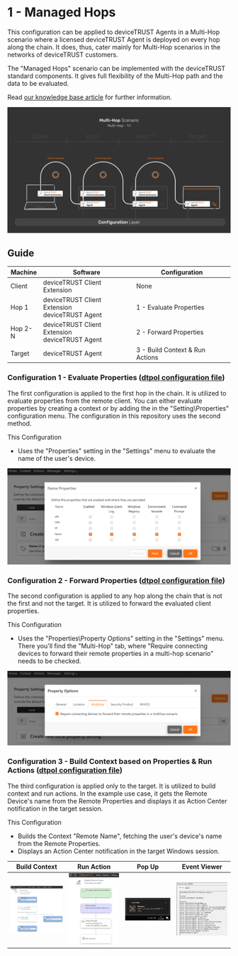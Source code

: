 # 1 - Managed Hops

This configuration can be applied to deviceTRUST Agents in a Multi-Hop scenario where a licensed deviceTRUST Agent is deployed on every hop along the chain. It does, thus, cater mainly for Multi-Hop scenarios in the networks of deviceTRUST customers.

The "Managed Hops" scenario can be implemented with the deviceTRUST standard components. It gives full flexibility of the Multi-Hop path and the data to be evaluated.

Read [our knowledge base article](https://app.hubspot.com/knowledge/7075732/edit/93463466337) for further information.

![1 - Managed Hops](../../_assets/images/multi-hop/1-ManagedHops/01_Architecture.png)

## Guide

| Machine | Software                                            | Configuration                   |
|---------|-----------------------------------------------------|---------------------------------|
| Client  | deviceTRUST Client Extension                        | None                            |
| Hop 1   | deviceTRUST Client Extension <br> deviceTRUST Agent | 1 - Evaluate Properties         |
| Hop 2-N | deviceTRUST Client Extension <br> deviceTRUST Agent | 2 - Forward Properties     |
| Target  | deviceTRUST Agent                                   | 3 - Build Context & Run Actions |

### Configuration 1 - Evaluate Properties ([dtpol configuration file](./dT_C_MH_1-ManagedHops_1_Hop1.dtpol))

The first configuration is applied to the first hop in the chain. It is utilized to evaluate properties from the remote client. You can either evaluate properties by creating a context or by adding the in the "Setting\Properties" configuration menu. The configuration in this repository uses the second method.

This Configuration

- Uses the "Properties" setting in the "Settings" menu to evaluate the name of the user's device.

<img src="../../_assets/images/multi-hop/1-ManagedHops/02_EvaluateRemoteProperties.png" alt="Evaluate Remote Properties" title="Evaluate Remote Properties" width="600">

### Configuration 2 - Forward Properties ([dtpol configuration file](./dT_C_MH_1-ManagedHops_2_Hop2-HopN.dtpol))

The second configuration is applied to any hop along the chain that is not the first and not the target. It is utilized to forward the evaluated client properties.

This Configuration

- Uses the "Properties\Property Options" setting in the "Settings" menu. There you'll find the "Multi-Hop" tab, where "Require connecting devices to forward their remote properties in a multi-hop scenario" needs to be checked.

<img src="../../_assets/images/multi-hop/1-ManagedHops/03_ForwardProperties.png" alt="Forward Properties" title="Forward Properties" width="600">

### Configuration 3 - Build Context based on Properties & Run Actions ([dtpol configuration file](./dT_C_MH_1-ManagedHops_3_Target.dtpol))

The third configuration is applied only to the target. It is utilized to build context and run actions. In the example use case, it gets the Remote Device's name from the Remote Properties and displays it as Action Center notification in the target session.

This Configuration

- Builds the Context "Remote Name", fetching the user's device's name from the Remote Properties.
- Displays an Action Center notification in the target Windows session.

| Build Context | Run Action | Pop Up | Event Viewer |
|---------------|------------|--------|--------------|
|<img src="../../_assets/images/multi-hop/1-ManagedHops/04_Context.png" alt="Built Context" title="Built Context" width="200"> | <img src="../../_assets/images/multi-hop/1-ManagedHops/05_Action.png" alt="Run Actions" title="Run Actions" width="200"> | <img src="../../_assets/images/multi-hop/1-ManagedHops/06_PopUp.png" alt="Pop Up" title="Pop Up" width="200"> | <img src="../../_assets/images/multi-hop/1-ManagedHops/07_Eventviewer.png" alt="Event Viewer" title="Event Viewer" width="200"> |
